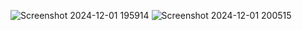 ![Screenshot 2024-12-01 195914](https://github.com/user-attachments/assets/d4414bd3-e5a6-4c85-afe2-4ee69c4c7a0f)
![Screenshot 2024-12-01 200515](https://github.com/user-attachments/assets/714b2779-169c-4ef0-83e1-5ecf62604157)

